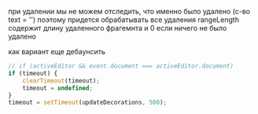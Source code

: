 при удалении мы не можем отследить, что именно было удалено (с-во text = '')
поэтому придется обрабатывать все удаления
rangeLength содержит длину удаленного фрагемнта и 0 если ничего не было удалено

как вариант еще дебаунсить

```js
// if (activeEditor && event.document === activeEditor.document)
if (timeout) {
	clearTimeout(timeout);
	timeout = undefined;
}
timeout = setTimeout(updateDecorations, 500);
```
